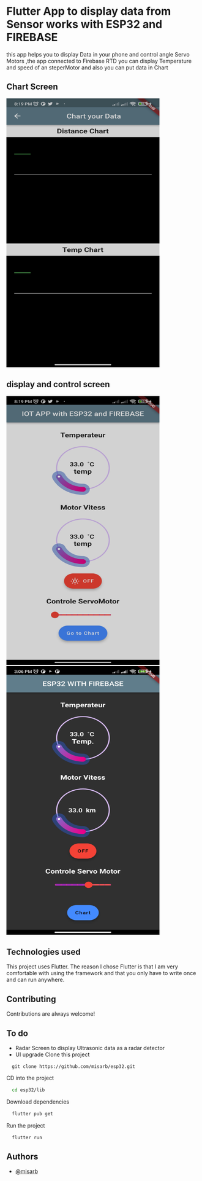 # Flutter App to display data from Sensor works with ESP32 and FIREBASE
this app helps you to display Data in your phone and control angle Servo Motors ,the app connected to Firebase RTD
you can display Temperature and speed of an steperMotor and also you can put data in Chart
## Chart Screen
<p >

<img src="https://github.com/misarb/esp32/blob/main/images/3.jpg" style=" width:400px ; height:700px "  >


</p>



## display and control screen
<p >
<img src="https://github.com/misarb/esp32/blob/main/images/1.jpg" style=" width:400px ; height:700px "  >
<img src="https://github.com/misarb/esp32/blob/main/images/2.jpg" style=" width:400px ; height:700px "  >
</p>

## Technologies used

This project uses Flutter. The reason I chose Flutter is that I am very comfortable with using the framework and that you only have to write once and can run anywhere.

## Contributing

Contributions are always welcome!
## To do
- Radar Screen to display Ultrasonic data as a radar detector
- UI upgrade 
Clone this project

```
  git clone https://github.com/misarb/esp32.git
```

CD into the project

```bash
  cd esp32/lib
```

Download dependencies 

```bash
  flutter pub get
```

Run the project

```bash
  flutter run
```
## Authors

- [@misarb](https://github.com/misarb)
